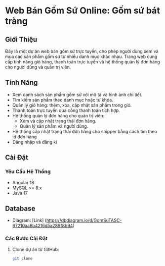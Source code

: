 # Web Bán Gốm Sứ Online: Gốm sứ bát tràng

## Giới Thiệu

Đây là một dự án web bán gốm sứ trực tuyến, cho phép người dùng xem và mua các sản phẩm gốm sứ từ nhiều danh mục khác nhau. Trang web cung cấp tính năng giỏ hàng, thanh toán trực tuyến và hệ thống quản lý đơn hàng cho người dùng và quản trị viên.

## Tính Năng

- Xem danh sách sản phẩm gốm sứ với mô tả và hình ảnh chi tiết.
- Tìm kiếm sản phẩm theo danh mục hoặc từ khóa.
- Quản lý giỏ hàng: thêm, xóa, cập nhật sản phẩm trong giỏ.
- Thanh toán trực tuyến qua cổng thanh toán tích hợp.
- Hệ thống quản lý đơn hàng cho quản trị viên:
  - Xem và cập nhật trạng thái đơn hàng.
  - Quản lý sản phẩm và người dùng.
- Hệ thống cập nhật trạng thái đơn hàng cho shipper bằng cách tìm theo id đơn hàng
- Đăng nhập và đăng kí

## Cài Đặt

### Yêu Cầu Hệ Thống

- Angular 18
- MySQL >= 8.x
- Java 17

## Database
- Diagram: [Link] (https://dbdiagram.io/d/GomSuTASC-67210aa8b4216d5a289f8b94)

### Các Bước Cài Đặt

1. Clone dự án từ GitHub:

   ```bash
   git clone 

   ```
